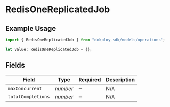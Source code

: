 # RedisOneReplicatedJob

## Example Usage

```typescript
import { RedisOneReplicatedJob } from "dokploy-sdk/models/operations";

let value: RedisOneReplicatedJob = {};
```

## Fields

| Field              | Type               | Required           | Description        |
| ------------------ | ------------------ | ------------------ | ------------------ |
| `maxConcurrent`    | *number*           | :heavy_minus_sign: | N/A                |
| `totalCompletions` | *number*           | :heavy_minus_sign: | N/A                |